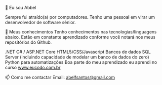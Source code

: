 👋 Eu sou Abbel

Sempre fui atraído(a) por computadores. Tenho uma pessoal em virar um desenvolvedor de software sênior.

👀 Meus conhecimentos
Tenho conhecimentos nas tecnologias/linguagens abaixo. Estão em constante aprendizado conforme você notará nos meus repositórios do Github.

.NET C# / ASP.NET Core
HTML5/CSS/Javascript
Bancos de dados SQL Server (incluindo capacidade de modelar um banco de dados do zero)
Python para automatizações
Boa parte do meu aprendizado eu aprendi no curso www.eucodo.com.br

📫 Como me contactar
Email: abelfsantos@gmail.com

